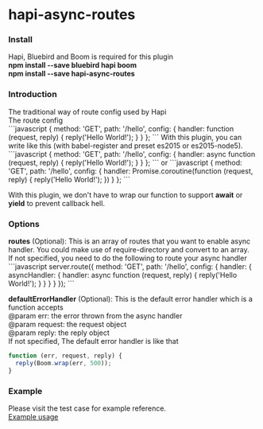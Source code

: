 # hapi-async-routes

<h3>Install</h3>
Hapi, Bluebird and Boom is required for this plugin<br>
<b>npm install --save bluebird hapi boom</b><br>
<b>npm install --save hapi-async-routes</b>

<h3>Introduction</h3>
The traditional way of route config used by Hapi<br>
The route config<br>
```javascript
{
  method: 'GET', 
  path: '/hello', 
  config: {
    handler: function (request, reply) {
			reply('Hello World!');
    }
  }
};
```
With this plugin, you can write like this (with babel-register and preset es2015 or es2015-node5).<br>
```javascript
{
  method: 'GET', 
  path: '/hello', 
  config: {
    handler: async function (request, reply) {
			reply('Hello World!');
    }
  }
};
```
or
```javascript
{
  method: 'GET', 
  path: '/hello', 
  config: {
    handler: Promise.coroutine(function (request, reply) {
			reply('Hello World!');
    })
  }
};
```

With this plugin, we don't have to wrap our function to support <b>await</b> or <b>yield</b> to prevent callback hell.<br>
<h3>Options</h3>
<b>routes</b> (Optional): This is an array of routes that you want to enable async handler. You could make use of require-directory and convert to an array.<br>
If not specified, you need to do the following to route your async handler<br>
```javascript
server.route({
  method: 'GET', 
  path: '/hello', 
  config: {
    handler: {
      asyncHandler: {
        handler: async function (request, reply) {
  			  reply('Hello World!');
        }
      }
    }
  }
});
```

<b>defaultErrorHandler</b> (Optional): This is the default error handler which is a function accepts<br>
@param err: the error thrown from the async handler<br>
@param request: the request object<br>
@param reply: the reply object<br>
If not specified, The default error handler is like that<br>
```javascript
function (err, request, reply) {
  reply(Boom.wrap(err, 500));
}
```
<h3>Example</h3>
Please visit the test case for example reference. <br>
<a href= "https://github.com/raymondsze/hapi-async-routes/tree/master/test">Example usage</a><br>